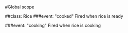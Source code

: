 #Global scope
<a name="Rice"></a>

##class: Rice
###event: "cooked"
Fired when rice is ready

###event: "cooking"
Fired when rice is cooking

